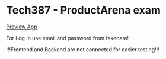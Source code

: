 # Tech387 - ProductArena exam

[Preview App](https://www.youtube.com/watch?v=amPAUBbMbIQ)

For Log In use email and password from fakedata!

!!!Frontend and Backend are not connected for easier testing!!!
